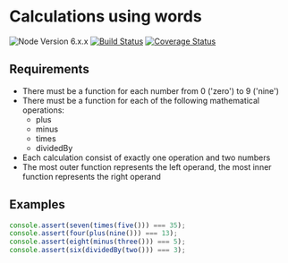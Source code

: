 # Calculations using words

![Node Version 6.x.x](https://img.shields.io/badge/node-6.x.x-brightgreen.svg)
[![Build Status](https://img.shields.io/travis/vadimgoncharov/calculations-using-words/master.svg)](https://travis-ci.org/vadimgoncharov/calculations-using-words)
[![Coverage Status](https://img.shields.io/coveralls/vadimgoncharov/calculations-using-words/master.svg)](https://coveralls.io/r/vadimgoncharov/calculations-using-words)

## Requirements

* There must be a function for each number from 0 ('zero') to 9 ('nine')
* There must be a function for each of the following mathematical operations:
  * plus
  * minus
  * times
  * dividedBy
* Each calculation consist of exactly one operation and two numbers
* The most outer function represents the left operand, the most inner function represents the right operand

## Examples

```js
console.assert(seven(times(five())) === 35);
console.assert(four(plus(nine())) === 13);
console.assert(eight(minus(three())) === 5);
console.assert(six(dividedBy(two())) === 3);
```